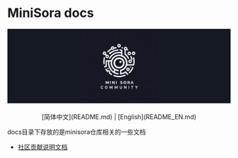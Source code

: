 # MiniSora  docs

<div align="center">

<img src="../assets/logo.jpg" width="600"/>
  <div>&nbsp;</div>
  <div align="center"></div>
</div>

<div align="center">
[简体中文](README.md) | [English](README_EN.md)

</div>

docs目录下存放的是minisora仓库相关的一些文档

* [社区贡献说明文档](./CONTRIBUTING.md)